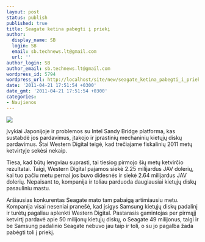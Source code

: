 ```yaml
---
layout: post
status: publish
published: true
title: Seagate ketina pabėgti į priekį
author:
  display_name: SB
  login: SB
  email: sb.technews.lt@gmail.com
  url: ''
author_login: SB
author_email: sb.technews.lt@gmail.com
wordpress_id: 5794
wordpress_url: http://localhost/site/new/seagate_ketina_pabegti_i_prieki/
date: '2011-04-21 17:51:54 +0300'
date_gmt: '2011-04-21 17:51:54 +0300'
categories:
- Naujienos
---
```

<div class="imgright"><img src="http://technews.lt/upload/seagate_Savvio_300gb.jpg"  /></div>
<p>Įvykiai Japonijoje ir problemos su Intel Sandy Bridge platforma, kas sustabdė jos pardavimus, įtakojo ir įprastinių mechaninių kietųjų diskų pardavimus. Štai Western Digital teigė, kad trečiajame fiskalinių 2011 metų ketvirtyje sekėsi nekaip.</p>
<p>Tiesa, kad būtų lengviau suprasti, tai tiesiog pirmojo šių metų ketvirčio rezultatai. Taigi, Western Digital pajamos siekė 2.25 milijardus JAV dolerių, kai tuo pačiu metu pernai jos buvo didesnės ir siekė 2.64 milijardus JAV dolerių. Nepaisant to, kompanija ir toliau parduoda daugiausiai kietųjų diskų pasauliniu mastu.</p>
<p>Aršiausias konkurentas Seagate mato tam pabaigą artimiausiu metu. Kompanija visai neseniai pranešė, kad įsigys Samsung kietųjų diskų padalinį ir turėtų pagaliau aplenkti Western Digital. Pastarasis gamintojas per pirmąjį ketvirtį pardavė apie 50 milijonų kietųjų diskų, o Seagate 49 milijonus, taigi ir be Samsung padalinio Seagate nebuvo jau taip ir toli, o su jo pagalba žada pabėgti toli į priekį.<br /></p>
